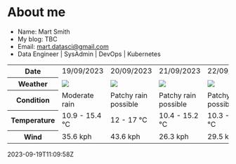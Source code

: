 # About me

- Name: Mart Smith
- My blog: TBC
- Email: [mart.datasci@gmail.com](mailto:mart.datasci6@gmail.com)
- Data Engineer | SysAdmin | DevOps | Kubernetes


<table>
    <tr>
        <th>Date</th>
        <td>19/09/2023</td><td>20/09/2023</td><td>21/09/2023</td><td>22/09/2023</td><td>23/09/2023</td><td>24/09/2023</td><td>25/09/2023</td>
    </tr>
    <tr>
        <th>Weather</th>
        <td><img src="https://cdn.weatherapi.com/weather/64x64/day/302.png"/></td><td><img src="https://cdn.weatherapi.com/weather/64x64/day/176.png"/></td><td><img src="https://cdn.weatherapi.com/weather/64x64/day/176.png"/></td><td><img src="https://cdn.weatherapi.com/weather/64x64/day/176.png"/></td><td><img src="https://cdn.weatherapi.com/weather/64x64/day/176.png"/></td><td><img src="https://cdn.weatherapi.com/weather/64x64/day/176.png"/></td><td><img src="https://cdn.weatherapi.com/weather/64x64/day/176.png"/></td>
    </tr>
    <tr>
        <th>Condition</th>
        <td width="200px">Moderate rain</td><td width="200px">Patchy rain possible</td><td width="200px">Patchy rain possible</td><td width="200px">Patchy rain possible</td><td width="200px">Patchy rain possible</td><td width="200px">Patchy rain possible</td><td width="200px">Patchy rain possible</td>
    </tr>
    <tr>
        <th>Temperature</th>
        <td>10.9 -  15.4 °C</td><td>12 -  17 °C</td><td>10.4 -  15.2 °C</td><td>10.3 -  15.2 °C</td><td>11.2 -  14.8 °C</td><td>11.7 -  18.8 °C</td><td>13.5 -  18.7 °C</td>
    </tr>
    <tr>
        <th>Wind</th>
        <td>35.6 kph</td><td>43.6 kph</td><td>26.3 kph</td><td>29.5 kph</td><td>31.7 kph</td><td>27.7 kph</td><td>20.9 kph</td>
    </tr>
</table>


2023-09-19T11:09:58Z


